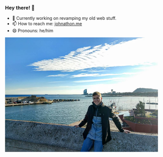 ### Hey there! 👋

- 💬 Currently working on revamping my old web stuff.
- 📫 How to reach me: [johnathon.me](https://johnathon.me)
- 😄 Pronouns: he/him

![I smile, like a lot haha.](https://raw.githubusercontent.com/heyjohncorbin/heyjohncorbin/master/john-smile.jpg)
